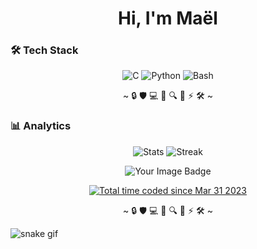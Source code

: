 <h1 align="center">
  Hi, I'm Maël
</h1>


### 🛠 Tech Stack

<p align="center">
  <!-- Langages -->
  <img src="https://img.shields.io/badge/C-A8B9CC?style=flat-square&logo=c&logoColor=black" alt="C">
  <img src="https://img.shields.io/badge/Python-FFD43B?style=flat-square&logo=python&logoColor=blue" alt="Python">
  <img src="https://img.shields.io/badge/Shell_Script-121011?style=flat-square&logo=gnu-bash&logoColor=white" alt="Bash">
</p>

<p align="center">
  ~ 🔒 🛡️ 💻 🐍 🔍 🧩 ⚡ 🛠️ ~
</p>

### 📊 Analytics

<p align="center">
  <img src="https://github-readme-stats.vercel.app/api?username=maelemiel&show_icons=true&theme=radical&count_private=true&include_all_commits=true" alt="Stats"> 
  
  <img src="https://github-readme-streak-stats.herokuapp.com/?user=maelemiel&theme=dark" alt="Streak">
</p>
<p align="center">
  <img src="https://tryhackme-badges.s3.amazonaws.com/maelemiel.png" alt="Your Image Badge" />
</p>
<p align="center">
    <a href="https://wakatime.com/@fe5f1437-0451-4212-a9e3-fb93b8dc106b"><img src="https://wakatime.com/badge/user/fe5f1437-0451-4212-a9e3-fb93b8dc106b.svg" alt="Total time coded since Mar 31 2023" />      </a>
</p>

<p align="center">
  ~ 🔒 🛡️ 💻 🐍 🔍 🧩 ⚡ 🛠️ ~
</p>

![snake gif](https://github.com/maelemiel/maelemiel/blob/output/github-contribution-grid-snake.svg)

